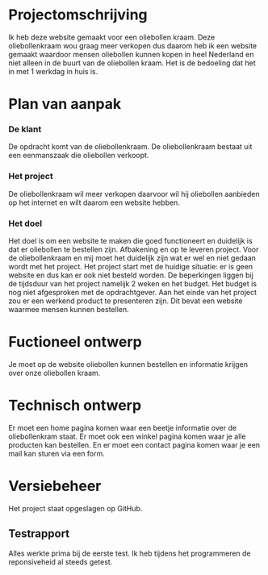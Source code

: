 # Projectomschrijving

Ik heb deze website gemaakt voor een oliebollen kraam. Deze oliebollenkraam wou graag meer verkopen dus daarom heb ik een website gemaakt waardoor mensen oliebollen kunnen kopen in heel Nederland en niet alleen in de buurt van de oliebollen kraam. Het is de bedoeling dat het in met 1 werkdag in huis is.


# Plan van aanpak

### De klant

De opdracht komt van de oliebollenkraam. De oliebollenkraam bestaat uit een eenmanszaak die oliebollen verkoopt.

### Het project

De oliebollenkraam wil meer verkopen daarvoor wil hij oliebollen aanbieden op het internet en wilt daarom een website hebben. 

### Het doel

Het doel is om een website te maken die goed functioneert en duidelijk is dat er oliebollen te bestellen zijn. Afbakening en op te leveren project. Voor de oliebollenkraam en mij moet het duidelijk zijn wat er wel en niet gedaan wordt met het project. Het project start met de huidige situatie: er is geen website en dus kan er ook niet besteld worden. De beperkingen liggen bij de tijdsduur van het project namelijk 2 weken en het budget. Het budget is nog niet afgesproken met de opdrachtgever. Aan het einde van het project zou er een werkend product te presenteren zijn. Dit bevat een website waarmee mensen kunnen bestellen.


# Fuctioneel ontwerp 

Je moet op de website oliebollen kunnen bestellen en informatie krijgen over onze oliebollen kraam.


# Technisch ontwerp

Er moet een home pagina komen waar een beetje informatie over de oliebollenkram staat. Er moet ook een winkel pagina komen waar je alle producten kan bestellen. En er moet een contact pagina komen waar je een mail kan sturen via een form.


# Versiebeheer

Het project staat opgeslagen op GitHub. 


## Testrapport

Alles werkte prima bij de eerste test. Ik heb tijdens het programmeren de reponsiveheid al steeds getest.
